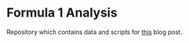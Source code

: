 # Formula 1 Analysis

Repository which contains data and scripts for [this](https://huti26.github.io/posts/formula-1/hamilton-vs-bottas/) blog post.
